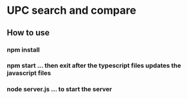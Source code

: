 # UPC search and compare

## How to use
### npm install
### npm start ... then exit after the typescript files updates the javascript files
### node server.js ... to start the server
